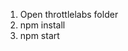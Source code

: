 
<!-- Steps to run the code -->

1. Open throttlelabs folder
2. npm install
3. npm start

<!-- Overview -->
<!-- Used 3 third-party packages material UI, fullcalendar, moment -->